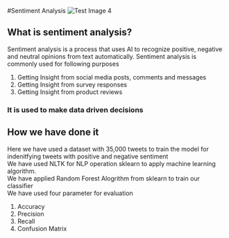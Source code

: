 #Sentiment Analysis
![Test Image 4](https://pcdn.piiojs.com/i/kqctmw/vw,362,vh,0,r,1,pr,2.6,wp,1/https%3A%2F%2Fmonkeylearn.com%2Fstatic%2Fimg%2Fsentiment-analysis%2Fwhat-is-sentiment-analysis3%402x.png)
## What is sentiment analysis?
Sentiment analysis is a process that uses AI to recognize positive, negative and neutral opinions from text automatically. Sentiment analysis is commonly used for following purposes
1. Getting Insight from social media posts, comments and messages
2. Getting Insight from survey responses 
3. Getting Insight from product reviews
### It is used to make data driven decisions
## How we have done it
Here we have used a dataset with 35,000 tweets to train the model for indenitfying tweets with positive and negative sentiment
<BR>
We have used NLTK for NLP operation sklearn to apply machine learning algorithm. 
<BR>
We have applied Random Forest Alogrithm from sklearn to train our classifier
<BR>
We have used four parameter for evaluation 
1. Accuracy
2. Precision
3. Recall
4. Confusion Matrix
